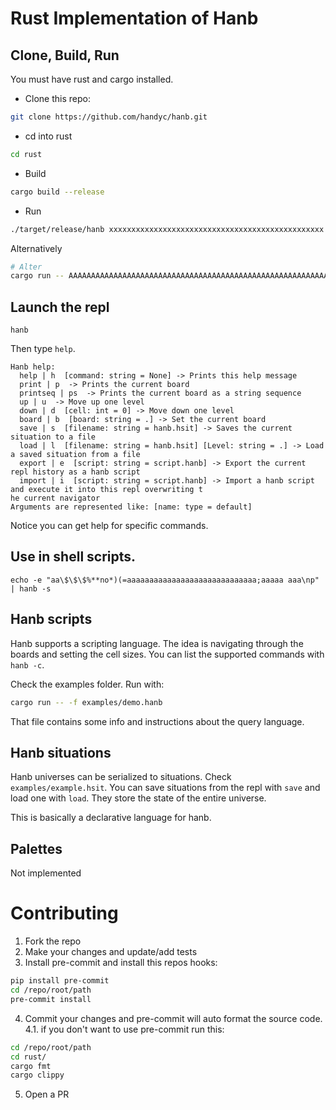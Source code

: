 # Rust Implementation of Hanb

## Clone, Build, Run

You must have rust and cargo installed.

* Clone this repo:

```sh
git clone https://github.com/handyc/hanb.git
```

* cd into rust

```sh
cd rust
```

* Build

```sh
cargo build --release
```

* Run

```sh
./target/release/hanb xxxxxxxxxxxxxxxxxxxxxxxxxxxxxxxxxxxxxxxxxxxxxxxx
```

Alternatively
```sh
# Alter
cargo run -- AAAAAAAAAAAAAAAAAAAAAAAAAAAAAAAAAAAAAAAAAAAAAAAAAAAAAAAAAAAAAAAA                              <<<
```

## Launch the repl
```
hanb
```

Then type `help`.

```
Hanb help:
  help | h  [command: string = None] -> Prints this help message
  print | p  -> Prints the current board
  printseq | ps  -> Prints the current board as a string sequence
  up | u  -> Move up one level
  down | d  [cell: int = 0] -> Move down one level
  board | b  [board: string = .] -> Set the current board
  save | s  [filename: string = hanb.hsit] -> Saves the current situation to a file
  load | l  [filename: string = hanb.hsit] [Level: string = .] -> Load a saved situation from a file
  export | e  [script: string = script.hanb] -> Export the current repl history as a hanb script
  import | i  [script: string = script.hanb] -> Import a hanb script and execute it into this repl overwriting t
he current navigator
Arguments are represented like: [name: type = default]
```

Notice you can get help for specific commands.

## Use in shell scripts.

```
echo -e "aa\$\$\$%**no*)(=aaaaaaaaaaaaaaaaaaaaaaaaaaaaa;aaaaa aaa\np" | hanb -s
```


## Hanb scripts
Hanb supports a scripting language. The idea is navigating through the boards and setting the cell sizes. You can list the supported commands with `hanb -c`.

Check the examples folder. Run with:

```sh
cargo run -- -f examples/demo.hanb
```

That file contains some info and instructions about the query language.

## Hanb situations
Hanb universes can be serialized to situations. Check `examples/example.hsit`. You can save situations from the repl with `save` and load one with `load`. They store the state of the entire universe.

This is basically a declarative language for hanb.

## Palettes 
Not implemented

# Contributing

1. Fork the repo
2. Make your changes and update/add tests
3. Install pre-commit and install this repos hooks:
```sh
pip install pre-commit
cd /repo/root/path
pre-commit install
```
4. Commit your changes and pre-commit will auto format the source code.
    4.1. if you don't want to use pre-commit run this:
```sh
cd /repo/root/path
cd rust/
cargo fmt
cargo clippy
```
5. Open a PR
